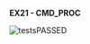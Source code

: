 **EX21 - CMD_PROC**

![testsPASSED](https://github.com/user-attachments/assets/8f785d55-d120-4096-a9aa-a38084eb9d9e)


